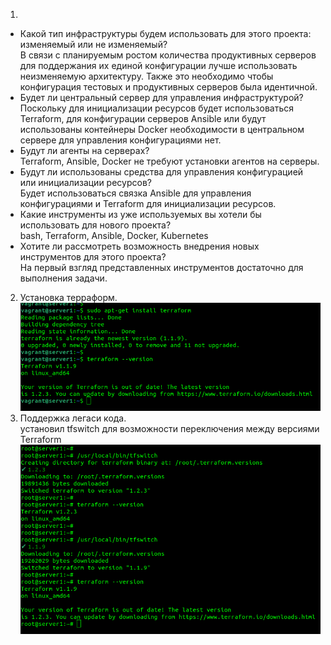 1.
* Какой тип инфраструктуры будем использовать для этого проекта: изменяемый или не изменяемый?<br/>
В связи с планируемым ростом количества продуктивных серверов для поддержания их единой конфигурации лучше использовать неизменяемую архитектуру. Также это необходимо чтобы конфигурация тестовых и продуктивных серверов была идентичной.   
* Будет ли центральный сервер для управления инфраструктурой?<br/>
Поскольку для инициализации ресурсов будет использоваться Terraform, для конфигурации серверов Ansible или будут использованы контейнеры Docker необходимости в центральном сервере для управления конфигурациями нет.<br/>
* Будут ли агенты на серверах?<br/>
Terraform, Ansible, Docker не требуют установки агентов на серверы.<br/>
* Будут ли использованы средства для управления конфигурацией или инициализации ресурсов?<br/>
Будет использоваться связка Ansible для управления конфигурациями и Terraform для инициализации ресурсов.<br/>
* Какие инструменты из уже используемых вы хотели бы использовать для нового проекта?<br/>
bash, Terraform, Ansible, Docker, Kubernetes<br/>
* Хотите ли рассмотреть возможность внедрения новых инструментов для этого проекта?<br/>
На первый взгляд представленных инструментов достаточно для выполнения задачи.<br/>
2. Установка терраформ.<br/>
![img_142.png](img_142.png)<br/>
3. Поддержка легаси кода.<br/>
установил tfswitch для возможности переключения между версиями Terraform<br/>
![img_139.png](img_139.png)